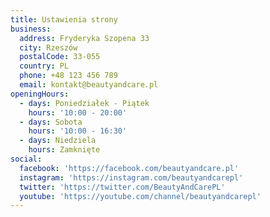 ```yaml
---
title: Ustawienia strony
business:
  address: Fryderyka Szopena 33
  city: Rzeszów
  postalCode: 33-055
  country: PL
  phone: +48 123 456 789
  email: kontakt@beautyandcare.pl
openingHours:
  - days: Poniedziałek - Piątek
    hours: '10:00 - 20:00'
  - days: Sobota
    hours: '10:00 - 16:30'
  - days: Niedziela
    hours: Zamknięte
social:
  facebook: 'https://facebook.com/beautyandcare.pl'
  instagram: 'https://instagram.com/beautyandcarepl'
  twitter: 'https://twitter.com/BeautyAndCarePL'
  youtube: 'https://youtube.com/channel/beautyandcarepl'
---
```


